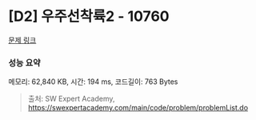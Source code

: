 # [D2] 우주선착륙2 - 10760 

[문제 링크](https://swexpertacademy.com/main/code/problem/problemDetail.do?contestProbId=AXSHJueab1oDFAQT) 

### 성능 요약

메모리: 62,840 KB, 시간: 194 ms, 코드길이: 763 Bytes



> 출처: SW Expert Academy, https://swexpertacademy.com/main/code/problem/problemList.do
